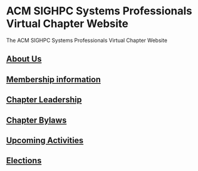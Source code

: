 # ACM SIGHPC Systems Professionals Virtual Chapter Website
The ACM SIGHPC Systems Professionals Virtual Chapter Website

## [About Us](AboutUs.md)

## [Membership information](Membership.md)

## [Chapter Leadership](SIGHPCSystemsOfficers.md)

## [Chapter Bylaws](https://github.com/SIGHPC-SYSPROS/OrganizationalDocs/blob/master/SIGHPCSystemsBylaws.md)

## [Upcoming Activities](UpcomingActivities.md)

## [Elections](Elections.md)
